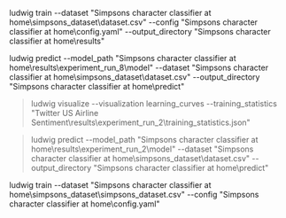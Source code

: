 ludwig train --dataset "Simpsons character classifier at home\simpsons_dataset\dataset.csv" --config "Simpsons character classifier at home\config.yaml" --output_directory "Simpsons character classifier at home\results"



ludwig predict --model_path "Simpsons character classifier at home\results\experiment_run_8\model" --dataset "Simpsons character classifier at home\simpsons_dataset\dataset.csv" --output_directory "Simpsons character classifier at home\predict"

> ludwig visualize --visualization learning_curves --training_statistics "Twitter US Airline Sentiment\results\experiment_run_2\training_statistics.json"


> ludwig predict --model_path "Simpsons character classifier at home\results\experiment_run_2\model" --dataset "Simpsons character classifier at home\simpsons_dataset\dataset.csv" --output_directory "Simpsons character classifier at home\predict" 



ludwig train --dataset "Simpsons character classifier at home\simpsons_dataset\simpsons_dataset.csv" --config "Simpsons character classifier at home\config.yaml"
